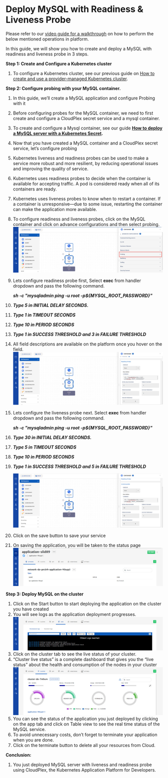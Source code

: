 # Deploy MySQL with Readiness & Liveness Probe 

Please refer to our [video guide for a walkthrough](https://www.youtube.com/watch?v=dx6scY9lszo) on how to perform the below mentioned operations in platform. 

In this guide, we will show you how to create and deploy a MySQL with readiness and liveness probe in 3 steps.

**Step 1: Create and Configure a Kubernetes cluster**

1. To configure a Kubernetes cluster, see our previous guide on [How to create and use a provider-managed Kubernetes cluster](https://docs.cloudplex.io/#/pages/user-guide/getting-started/create-use-provider-managed-cluster/create-use-provider-managed-cluster?id=create-amp-use-provider-managed-cluster).

**Step 2: Configure probing with your MySQL container.**

1. In this guide, we’ll create a MySQL application and configure Probing with it

2. Before configuring probes for the MySQL container, we need to first create and configure a CloudPlex secret service and a mysql container.

3. To create and configure a Mysql container, see our guide **[How to deploy a MySQL server with a Kubernetes Secret](pages/user-guide/getting-started/deploy-mysql-with-kubernetes-secret/deploy-mysql-with-kubernetes-secret?id=deploy-mysql-with-kubernetes-secret).**

4. Now that you have created a MySQL container and a CloudPlex secret service, let’s configure probing

5. Kubernetes liveness and readiness probes can be used to make a service more robust and more resilient, by reducing operational issues and improving the quality of service.

6. Kubernetes uses readiness probes to decide when the container is available for accepting traffic. A pod is considered ready when all of its containers are ready. 

7. Kubernetes uses liveness probes to know when to restart a container. If a container is unresponsive—due to some issue, restarting the container can make the application more available.

8. To configure readiness and liveness probes, click on the MySQL container and click on advance configurations and then select probing.
   ![1](imgs/1.jpg)

9. Lets configure readiness probe first, Select **exec** from handler dropdown and pass the following command. 

   ***sh -c "mysqladmin ping -u root -p${MYSQL_ROOT_PASSWORD}"***

10. ***Type 5 in INITIAL DELAY SECONDS.***

11. ***Type 1 in TIMEOUT SECONDS***

12. ***Type 10 in PERIOD SECONDS***

13. ***Type 1 in SUCCESS THRESHOLD and 3 in FAILURE THRESHOLD***

14. All field descriptions are available on the platform once you hover on the field.
    ![2](imgs/2.jpg)

15. Lets configure the liveness probe next. Select **exec** from handler dropdown and pass the following command. 

    ***sh -c "mysqladmin ping -u root -p${MYSQL_ROOT_PASSWORD}"***

16. ***Type 30 in INITIAL DELAY SECONDS.***

17. ***Type 5 in TIMEOUT SECONDS***

18. ***Type 10 in PERIOD SECONDS***

19. ***Type 1 in SUCCESS THRESHOLD and 5 in FAILURE THRESHOLD***

    ![3](imgs/3.jpg)

20. Click on the save button to save your service

21. On saving the application, you will be taken to the status page
    ![4](imgs/4.jpg)

**Step 3: Deploy MySQL on the cluster**

1. Click on the Start button to start deploying the application on the cluster you have created
2. You will see logs as the application deployment progresses.
   ![5](imgs/5.jpg)
3. Click on the cluster tab to see the live status of your cluster.
4. “Cluster live status” is a complete dashboard that gives you the “live status” about the health and consumption of the nodes in your cluster 
   ![6](imgs/6.jpg)
5. You can see the status of the application you just deployed by clicking on the app tab and click on Table view to see the real time status of the MySQL service.
6. To avoid unnecessary costs, don’t forget to terminate your application when you are done.
7. Click on the terminate button to delete all your resources from Cloud.

**Conclusion:**

1. You just deployed MySQL server with liveness and readiness probe using CloudPlex, the Kubernetes Application Platform for Developers. 